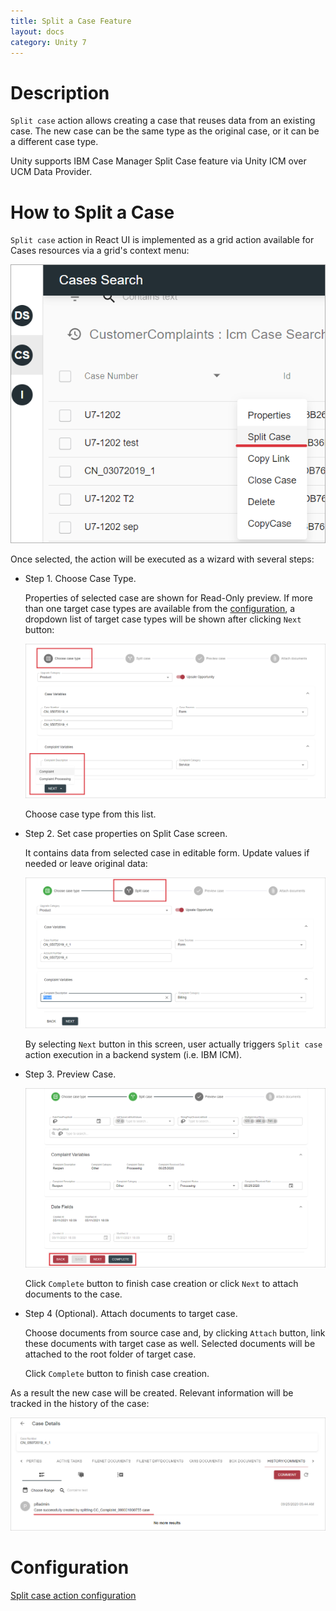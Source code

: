 ```yaml
---
title: Split a Case Feature
layout: docs
category: Unity 7
---
```


# Description

`Split case` action allows creating a case that reuses data from an existing case. The new case can be the same type as the original case, or it can be a different case type.

Unity supports IBM Case Manager Split Case feature via Unity ICM over UCM Data Provider.

# How to Split a Case

`Split case` action in React UI is implemented as a grid action available for Cases resources via a grid's context menu:

![context-menu](split-case/images/react-ui-image1.png) 

Once selected, the action will be executed as a wizard with several steps:

- Step 1. Choose Case Type.

    Properties of selected case are shown for Read-Only preview. 
    If more than one target case types are available from the [configuration](../../configuration/actions/split-case), a dropdown list of target case types will be shown after clicking `Next` button:

    ![step1](split-case/images/react-ui-image2.png)    
    
    Choose case type from this list.      

- Step 2. Set case properties on Split Case screen. 

    It contains data from selected case in editable form. Update values if needed or leave original data:

    ![step2](split-case/images/react-ui-image3.png)

    By selecting `Next` button in this screen, user actually triggers `Split case` action execution in a backend system (i.e. IBM ICM).

- Step 3. Preview Case.

    ![step3](split-case/images/split-case-preview.png)
       
    Click `Complete` button to finish case creation or click `Next` to attach documents to the case.
    
- Step 4 (Optional). Attach documents to target case.

    Choose documents from source case and, by clicking `Attach` button, link these documents with target case as well. Selected documents will be attached to the root folder of target case.
    
    Click `Complete` button to finish case creation.

As a result the new case will be created. Relevant information will be tracked in the history of the case:

![result](split-case/images/react-ui-image4.png)

# Configuration

[Split case action configuration](../../configuration/actions/split-case)
